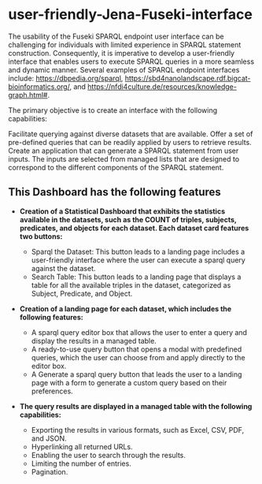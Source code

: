# user-friendly-Jena-Fuseki-interface

The usability of the Fuseki SPARQL endpoint user interface can be challenging for individuals with limited experience in SPARQL statement construction. Consequently, it is imperative to develop a user-friendly interface that enables users to execute SPARQL queries in a more seamless and dynamic manner. Several examples of SPARQL endpoint interfaces include: https://dbpedia.org/sparql, https://sbd4nanolandscape.rdf.bigcat-bioinformatics.org/, and https://nfdi4culture.de/resources/knowledge-graph.html#.

The primary objective is to create an interface with the following capabilities:

Facilitate querying against diverse datasets that are available.
Offer a set of pre-defined queries that can be readily applied by users to retrieve results.
Create an application that can generate a SPARQL statement from user inputs. The inputs are selected from managed lists that are designed to correspond to the different components of the SPARQL statement.

## This Dashboard has the following features

* **Creation of a Statistical Dashboard that exhibits the statistics available in the datasets, such as the COUNT of triples, subjects, predicates, and objects for each dataset. Each dataset card features two buttons:**
  - Sparql the Dataset: This button leads to a landing page includes a user-friendly interface where the user can execute a sparql query against the dataset.
  - Search Table: This button leads to a landing page that displays a table for all the available triples in the dataset, categorized as Subject, Predicate, and Object.
  
* **Creation of a landing page for each dataset, which includes the following features:**
  - A sparql query editor box that allows the user to enter a query and display the results in a managed table.
  - A ready-to-use query button that opens a modal with predefined queries, which the user can choose from and apply directly to the editor box.
  - A Generate a sparql query button that leads the user to a landing page with a form to generate a custom query based on their preferences.
  
* **The query results are displayed in a managed table with the following capabilities:**
  - Exporting the results in various formats, such as Excel, CSV, PDF, and JSON.
  - Hyperlinking all returned URLs.
  - Enabling the user to search through the results.
  - Limiting the number of entries.
  - Pagination.
